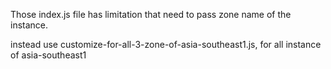 Those index.js file has limitation that need to pass zone name of the instance. 

instead use customize-for-all-3-zone-of-asia-southeast1.js, for all instance of asia-southeast1
